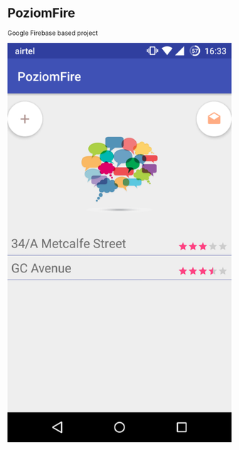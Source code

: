 # PoziomFire
Google Firebase based project

![Alt text](/scr/MainFragment.png?raw=true "PoziomFire")
